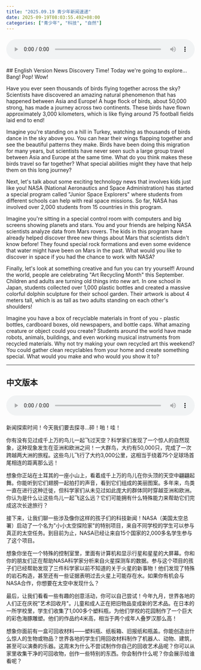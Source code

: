 ```yaml
---
title: "2025.09.19 青少年新闻速递"
date: 2025-09-19T08:03:55.492+08:00
categories: ["青少年", "科技", "自然"]
---
```

<audio controls style="width: 100%; max-width: 900px; margin: 1.5em 0; display: block;">
<source src="/mp3/teen_news/20250919.en.wav" type="audio/wav">
</audio>
## English Version
News Discovery Time! Today we're going to explore... Bang! Pop! Wow!

Have you ever seen thousands of birds flying together across the sky? Scientists have discovered an amazing natural phenomenon that has happened between Asia and Europe! A huge flock of birds, about 50,000 strong, has made a journey across two continents. These birds have flown approximately 3,000 kilometers, which is like flying around 75 football fields laid end to end! 

Imagine you're standing on a hill in Turkey, watching as thousands of birds dance in the sky above you. You can hear their wings flapping together and see the beautiful patterns they make. Birds have been doing this migration for many years, but scientists have never seen such a large group travel between Asia and Europe at the same time. What do you think makes these birds travel so far together? What special abilities might they have that help them on this long journey?

Next, let's talk about some exciting technology news that involves kids just like you! NASA (National Aeronautics and Space Administration) has started a special program called "Junior Space Explorers" where students from different schools can help with real space missions. So far, NASA has involved over 2,000 students from 15 countries in this program.

Imagine you're sitting in a special control room with computers and big screens showing planets and stars. You and your friends are helping NASA scientists analyze data from Mars rovers. The kids in this program have already helped discover three new things about Mars that scientists didn't know before! They found special rock formations and even some evidence that water might have been on Mars in the past. What would you like to discover in space if you had the chance to work with NASA?

Finally, let's look at something creative and fun you can try yourself! Around the world, people are celebrating "Art Recycling Month" this September. Children and adults are turning old things into new art. In one school in Japan, students collected over 1,000 plastic bottles and created a massive colorful dolphin sculpture for their school garden. Their artwork is about 4 meters tall, which is as tall as two adults standing on each other's shoulders!

Imagine you have a box of recyclable materials in front of you - plastic bottles, cardboard boxes, old newspapers, and bottle caps. What amazing creature or object could you create? Students around the world have made robots, animals, buildings, and even working musical instruments from recycled materials. Why not try making your own recycled art this weekend? You could gather clean recyclables from your home and create something special. What would you make and who would you show it to?

---
## 中文版本
<audio controls style="width: 100%; max-width: 900px; margin: 1.5em 0; display: block;">
    <source src="/mp3/teen_news/20250919.cn.wav"
  type="audio/wav">
  </audio>
新闻探索时间！今天我们要去探寻...砰！啪！哇！

你有没有见过成千上万的鸟儿一起飞过天空？科学家们发现了一个惊人的自然现象，这种现象发生在亚洲和欧洲之间！一大群鸟，大约有50,000只，完成了一次跨越两大洲的旅程。这些鸟儿飞行了大约3,000公里，这相当于绕着75个足球场首尾相连的距离那么远！

想象你正站在土耳其的一座小山上，看着成千上万的鸟儿在你头顶的天空中翩翩起舞。你能听到它们翅膀一起拍打的声音，看到它们组成的美丽图案。多年来，鸟类一直在进行这种迁徙，但科学家们从未见过如此庞大的群体同时穿越亚洲和欧洲。你认为是什么让这些鸟儿一起飞这么远？它们可能拥有什么特殊能力来帮助它们完成这次长途旅行？

接下来，让我们聊一些涉及像你这样的孩子们的科技新闻！NASA（美国太空总署）启动了一个名为"小小太空探险家"的特别项目，来自不同学校的学生可以参与真正的太空任务。到目前为止，NASA已经让来自15个国家的2,000多名学生参与了这个项目。

想象你坐在一个特殊的控制室里，里面有计算机和显示行星和星星的大屏幕。你和你的朋友们正在帮助NASA科学家分析来自火星探测车的数据。参与这个项目的孩子们已经帮助发现了三件科学家以前不知道的关于火星的新事物！他们发现了特殊的岩石构造，甚至还有一些证据表明过去火星上可能存在水。如果你有机会与NASA合作，你想要在太空中发现什么？

最后，让我们看看一些有趣的创意活动，你可以自己尝试！今年九月，世界各地的人们正在庆祝"艺术回收月"。儿童和成人正在把旧物品变成新的艺术品。在日本的一所学校里，学生们收集了1,000多个塑料瓶，为他们学校的花园制作了一个巨大的彩色海豚雕塑。他们的作品约4米高，相当于两个成年人叠罗汉那么高！

想象你面前有一盒可回收材料——塑料瓶、纸板箱、旧报纸和瓶盖。你能创造出什么惊人的生物或物品？世界各地的学生们用回收材料制作了机器人、动物、建筑，甚至可以演奏的乐器。这周末为什么不尝试制作你自己的回收艺术品呢？你可以从家里收集干净的可回收物，创作一些特别的东西。你会制作什么呢？你会展示给谁看呢？